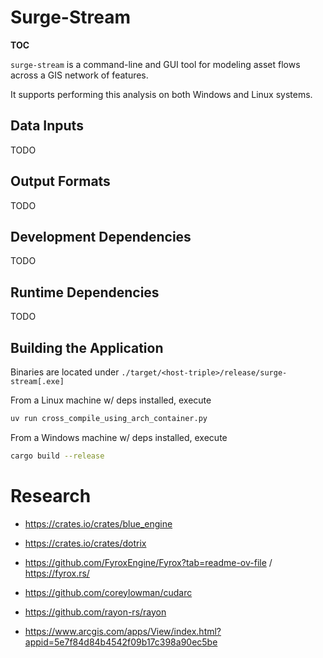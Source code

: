 
# Surge-Stream

__TOC__

`surge-stream` is a command-line and GUI tool for modeling asset flows across a GIS network of features.

It supports performing this analysis on both Windows and Linux systems.

## Data Inputs

TODO

## Output Formats

TODO

## Development Dependencies

TODO

## Runtime Dependencies

TODO


## Building the Application

Binaries are located under `./target/<host-triple>/release/surge-stream[.exe]`

From a Linux machine w/ deps installed, execute
```bash
uv run cross_compile_using_arch_container.py
```

From a Windows machine w/ deps installed, execute

```bash
cargo build --release
```

# Research

 - https://crates.io/crates/blue_engine
 - https://crates.io/crates/dotrix
 - https://github.com/FyroxEngine/Fyrox?tab=readme-ov-file / https://fyrox.rs/

 - https://github.com/coreylowman/cudarc
 - https://github.com/rayon-rs/rayon

 - https://www.arcgis.com/apps/View/index.html?appid=5e7f84d84b4542f09b17c398a90ec5be


